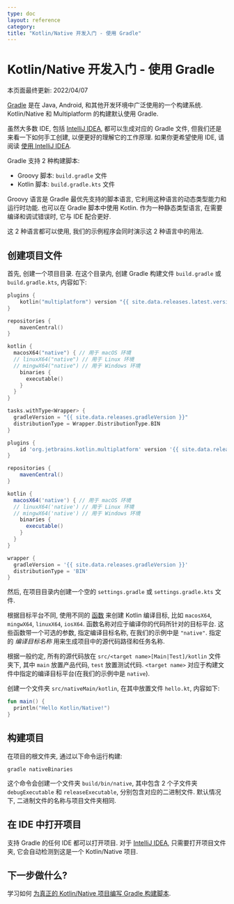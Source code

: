 ```yaml
---
type: doc
layout: reference
category:
title: "Kotlin/Native 开发入门 - 使用 Gradle"
---
```


# Kotlin/Native 开发入门 - 使用 Gradle

本页面最终更新: 2022/04/07

[Gradle](https://gradle.org) 是在 Java, Android, 和其他开发环境中广泛使用的一个构建系统.
Kotlin/Native 和 Multiplatform 的构建默认使用 Gradle.

虽然大多数 IDE, 包括 [IntelliJ IDEA](https://www.jetbrains.com/idea), 都可以生成对应的 Gradle 文件,
但我们还是来看一下如何手工创建, 以便更好的理解它的工作原理.
如果你更希望使用 IDE, 请阅读 [使用 IntelliJ IDEA](native-get-started.html). 

Gradle 支持 2 种构建脚本:

- Groovy 脚本: `build.gradle` 文件
- Kotlin 脚本: `build.gradle.kts` 文件

Groovy 语言是 Gradle 最优先支持的脚本语言, 
它利用这种语言的动态类型能力和运行时功能.
也可以在 Gradle 脚本中使用 Kotlin. 作为一种静态类型语言, 在需要编译和调试错误时, 它与 IDE 配合更好. 

这 2 种语言都可以使用, 我们的示例程序会同时演示这 2 种语言中的用法.

## 创建项目文件 

首先, 创建一个项目目录. 在这个目录内, 创建 Gradle 构建文件 `build.gradle` 或 `build.gradle.kts`,
内容如下:


<div class="multi-language-sample" data-lang="kotlin">
<div class="sample" markdown="1" mode="kotlin" theme="idea" data-lang="kotlin" data-highlight-only>

```kotlin
plugins {
    kotlin("multiplatform") version "{{ site.data.releases.latest.version }}"
}

repositories {
    mavenCentral()
}

kotlin {
  macosX64("native") { // 用于 macOS 环境
  // linuxX64("native") // 用于 Linux 环境
  // mingwX64("native") // 用于 Windows 环境
    binaries {
      executable()
    }
  }
}

tasks.withType<Wrapper> {
  gradleVersion = "{{ site.data.releases.gradleVersion }}"
  distributionType = Wrapper.DistributionType.BIN
}
```

</div>
</div>

<div class="multi-language-sample" data-lang="groovy">
<div class="sample" markdown="1" mode="groovy" theme="idea" data-lang="groovy">

```groovy
plugins {
    id 'org.jetbrains.kotlin.multiplatform' version '{{ site.data.releases.latest.version }}'
}

repositories {
    mavenCentral()
}

kotlin {
  macosX64('native') { // 用于 macOS 环境
  // linuxX64('native') // 用于 Linux 环境
  // mingwX64('native') // 用于 Windows 环境
    binaries {
      executable()
    }
  }
}

wrapper {
  gradleVersion = '{{ site.data.releases.gradleVersion }}'
  distributionType = 'BIN'
}
```

</div>
</div>

然后, 在项目目录内创建一个空的 `settings.gradle` 或 `settings.gradle.kts` 文件.

根据目标平台不同, 使用不同的 [函数](../mpp/mpp-supported-platforms.html) 来创建 Kotlin 编译目标,
比如 `macosX64`, `mingwX64`, `linuxX64`, `iosX64`. 函数名称对应于编译你的代码所针对的目标平台. 
这些函数带一个可选的参数, 指定编译目标名称, 在我们的示例中是 `"native"`. 
指定的 _编译目标名称_ 用来生成项目中的源代码路径和任务名称.  

根据一般约定, 所有的源代码放在 `src/<target name>[Main|Test]/kotlin` 文件夹下,
其中 `main` 放置产品代码, `test` 放置测试代码.
`<target name>` 对应于构建文件中指定的编译目标平台(在我们的示例中是 `native`). 

创建一个文件夹 `src/nativeMain/kotlin`, 在其中放置文件 `hello.kt`, 内容如下:

```kotlin
fun main() {
  println("Hello Kotlin/Native!")
}
```

## 构建项目

在项目的根文件夹, 通过以下命令运行构建: 

`gradle nativeBinaries`

这个命令会创建一个文件夹 `build/bin/native`, 其中包含 2 个子文件夹 `debugExecutable` 和 `releaseExecutable`, 分别包含对应的二进制文件.
默认情况下, 二进制文件的名称与项目文件夹相同. 

## 在 IDE 中打开项目

支持 Gradle 的任何 IDE 都可以打开项目.
对于 [IntelliJ IDEA](https://www.jetbrains.com/idea), 只需要打开项目文件夹, 它会自动检测到这是一个 Kotlin/Native 项目. 

## 下一步做什么?

学习如何 [为真正的 Kotlin/Native 项目编写 Gradle 构建脚本](../mpp/mpp-dsl-reference.html).
